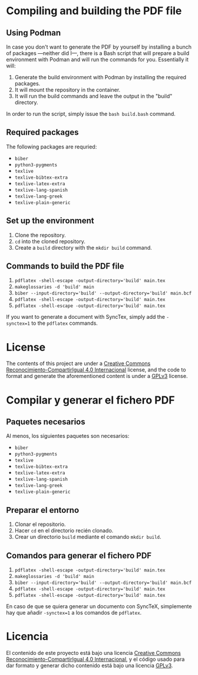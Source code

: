 # Compiling and building the PDF file

## Using Podman

In case you don't want to generate the PDF by yourself by installing a bunch
of packages —neither did I—, there is a Bash script that will prepare a build
environment with Podman and will run the commands for you. Essentially it will:

1. Generate the build environment with Podman by installing the required packages.
2. It will mount the repository in the container.
3. It will run the build commands and leave the output in the "build" directory.

In order to run the script, simply issue the `bash build.bash` command.

## Required packages

The following packages are requried:

* `biber`
* `python3-pygments`
* `texlive`
* `texlive-bibtex-extra`
* `texlive-latex-extra`
* `texlive-lang-spanish`
* `texlive-lang-greek`
* `texlive-plain-generic`

## Set up the environment

1. Clone the repository.
2. `cd` into the cloned repository.
3. Create a `build` directory with the `mkdir build` command.

## Commands to build the PDF file

1. `pdflatex -shell-escape -output-directory='build' main.tex`
2. `makeglossaries -d 'build' main`
3. `biber --input-directory='build' --output-directory='build' main.bcf`
4. `pdflatex -shell-escape -output-directory='build' main.tex`
5. `pdflatex -shell-escape -output-directory='build' main.tex`

If you want to generate a document with SyncTex, simply add the `-synctex=1` to the `pdflatex` commands.

# License
The contents of this project are under a [Creative Commons Reconocimiento-CompartirIgual 4.0 Internacional](https://creativecommons.org/licenses/by-sa/4.0/) license, and the code to format and generate the aforementioned content is under a [GPLv3](https://opensource.org/licenses/GPL-3.0) license.

# Compilar y generar el fichero PDF

## Paquetes necesarios

Al menos, los siguientes paquetes son necesarios:

* `biber`
* `python3-pygments`
* `texlive`
* `texlive-bibtex-extra`
* `texlive-latex-extra`
* `texlive-lang-spanish`
* `texlive-lang-greek`
* `texlive-plain-generic`

## Preparar el entorno

1. Clonar el repositorio.
2. Hacer `cd` en el directorio recién clonado.
3. Crear un directorio `build` mediante el comando `mkdir build`.

## Comandos para generar el fichero PDF

1. `pdflatex -shell-escape -output-directory='build' main.tex`
2. `makeglossaries -d 'build' main`
3. `biber --input-directory='build' --output-directory='build' main.bcf`
4. `pdflatex -shell-escape -output-directory='build' main.tex`
5. `pdflatex -shell-escape -output-directory='build' main.tex`

En caso de que se quiera generar un documento con SyncTeX, simplemente hay que añadir `-synctex=1` a los comandos de `pdflatex`.

# Licencia

El contenido de este proyecto está bajo una licencia [Creative Commons Reconocimiento-CompartirIgual 4.0 Internacional](https://creativecommons.org/licenses/by-sa/4.0/), y el código usado para dar formato y generar dicho contenido está bajo una licencia [GPLv3](https://opensource.org/licenses/GPL-3.0).
